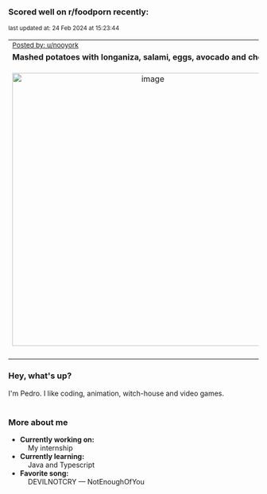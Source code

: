 ### Scored well on r/foodporn recently:

<p align="left"><sub>last updated at: 24 Feb 2024 at 15:23:44</sub></p>

|   |
| --- |
| <sub>[Posted by: u/nooyork][source]</sub> |
| **Mashed potatoes with longaniza, salami, eggs, avocado and cheese** | 
|<p align="center"> <img alt="image" src="https://i.redd.it/omih17ra0mjc1.jpeg" width="550" /> </p>|
|   |

### Hey, what's up?

I'm Pedro. I like coding, animation, witch-house and video games.<br><br>

### More about me
- **Currently working on:**  
&nbsp;&nbsp;&nbsp;&nbsp;My internship
- **Currently learning:**  
&nbsp;&nbsp;&nbsp;&nbsp;Java and Typescript
- **Favorite song:**  
&nbsp;&nbsp;&nbsp;&nbsp;DEVILNOTCRY — NotEnoughOfYou<br><br>

  



  
  
  
[linkedin]: https://linkedin.com/in/pedro-h-r-gomes-8a487b14a/
[gmail]: mailto:pilique11@gmail.com
[source]: https://reddit.com/r/FoodPorn/comments/1auz49l/mashed_potatoes_with_longaniza_salami_eggs/
[redditAPI]: https://www.reddit.com/dev/api/